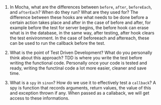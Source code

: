 <!-- Answers to the Short Answer Essay Questions go here -->

1. In Mocha, what are the differences between `before`, `after`, `beforeEach`, and `afterEach`? When do they run? What are they used for?
The difference between these hooks are what needs to be done before a certain action takes place and after in the case of before and after, for example before the test for server begins, the before hook can erase what is in the database, 
in the same way, after testing, after hook clears the test enivironment. In the case of beforeeach and aftereach, these can be used to run the callback before the test. 

2. What is the point of Test Driven Development? What do you personally think about this approach?
TDD is where you write the test before writing the functional code. Personally once your code is tested and ready, writing the functinal code a lot more easier, cleaner and save time. 

3. What is a `spy` in `sinon`? How do we use it to effectively test a `callback`?
A spy is function that records arguments, return values, the value of this and exception thrown if any. When passed as a callaback, we will get access to these informations. 